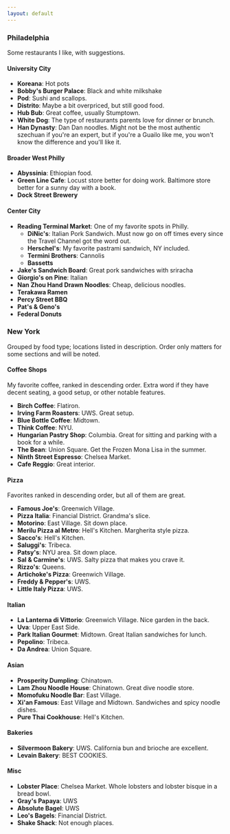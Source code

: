 ```yaml
---
layout: default 
---
```


### Philadelphia 

Some restaurants I like, with suggestions. 

#### University City

* __Koreana__: Hot pots
* __Bobby's Burger Palace__: Black and white milkshake
* __Pod__: Sushi and scallops.
* __Distrito__: Maybe a bit overpriced, but still good food.
* __Hub Bub__: Great coffee, usually Stumptown.
* __White Dog__: The type of restaurants parents love for dinner or brunch.
* __Han Dynasty__: Dan Dan noodles. Might not be the most authentic szechuan if you're an expert, but if you're a Guailo like me, you won't know the difference and you'll like it. 

#### Broader West Philly

* __Abyssinia__: Ethiopian food.
* __Green Line Cafe__: Locust store better for doing work. Baltimore store better for a sunny day with a book.
* __Dock Street Brewery__

#### Center City

* __Reading Terminal Market__: One of my favorite spots in Philly.
    * __DiNic's__: Italian Pork Sandwich. Must now go on off times every since the Travel Channel got the word out.
    * __Herschel's__: My favorite pastrami sandwich, NY included.
    * __Termini Brothers__: Cannolis
    * __Bassetts__
* __Jake's Sandwich Board__: Great pork sandwiches with sriracha
* __Giorgio's on Pine__: Italian
* __Nan Zhou Hand Drawn Noodles__: Cheap, delicious noodles.
* __Terakawa Ramen__
* __Percy Street BBQ__
* __Pat's & Geno's__
* __Federal Donuts__

### New York

Grouped by food type; locations listed in description. Order only matters for some sections and will be noted.

#### Coffee Shops 

My favorite coffee, ranked in descending order. Extra word if they have decent seating, a good setup, or other notable features.

* __Birch Coffee__: Flatiron.
* __Irving Farm Roasters__: UWS. Great setup.
* __Blue Bottle Coffee__: Midtown.
* __Think Coffee__: NYU.
* __Hungarian Pastry Shop__: Columbia. Great for sitting and parking with a book for a while.
* __The Bean__: Union Square. Get the Frozen Mona Lisa in the summer.
* __Ninth Street Espresso__: Chelsea Market.
* __Cafe Reggio__: Great interior.

#### Pizza

Favorites ranked in descending order, but all of them are great.

* __Famous Joe's__: Greenwich Village.
* __Pizza Italia__: Financial District. Grandma's slice.
* __Motorino__: East Village. Sit down place.
* __Merilu Pizza al Metro__: Hell's Kitchen. Margherita style pizza.
* __Sacco's__: Hell's Kitchen.
* __Saluggi's__: Tribeca.
* __Patsy's__: NYU area. Sit down place.
* __Sal & Carmine's__: UWS. Salty pizza that makes you crave it.
* __Rizzo's__: Queens.
* __Artichoke's Pizza__: Greenwich Village.
* __Freddy & Pepper's__: UWS.
* __Little Italy Pizza__: UWS.

#### Italian 

* __La Lanterna di Vittorio__: Greenwich Village. Nice garden in the back.
* __Uva__: Upper East Side.
* __Park Italian Gourmet__: Midtown. Great Italian sandwiches for lunch. 
* __Pepolino__: Tribeca.
* __Da Andrea__: Union Square.


#### Asian

* __Prosperity Dumpling__: Chinatown.
* __Lam Zhou Noodle House__: Chinatown. Great dive noodle store.
* __Momofuku Noodle Bar__: East Village.
* __Xi'an Famous__: East Village and Midtown. Sandwiches and spicy noodle dishes.
* __Pure Thai Cookhouse__: Hell's Kitchen.


#### Bakeries

* __Silvermoon Bakery__: UWS. California bun and brioche are excellent.
* __Levain Bakery__: BEST COOKIES.

#### Misc

* __Lobster Place__: Chelsea Market. Whole lobsters and lobster bisque in a bread bowl.
* __Gray's Papaya__: UWS
* __Absolute Bagel__: UWS
* __Leo's Bagels__: Financial District.
* __Shake Shack__: Not enough places.

